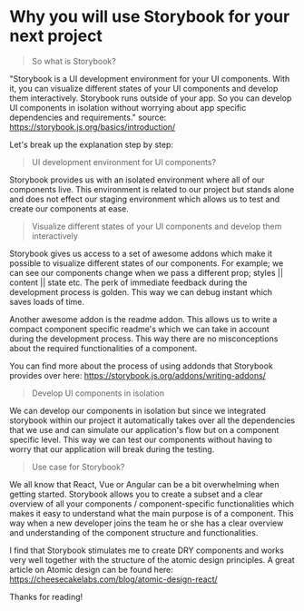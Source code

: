 # Why you will use Storybook for your next project

> So what is Storybook?

"Storybook is a UI development environment for your UI components. With it, you can visualize different states of your UI components and develop them interactively.
Storybook runs outside of your app. So you can develop UI components in isolation without worrying about app specific dependencies and requirements."
source: https://storybook.js.org/basics/introduction/

Let's break up the explanation step by step:

> UI development environment for UI components?

Storybook provides us with an isolated environment where all of our components live. This environment is related to our project but stands alone and does not effect our staging environment which allows us to test and create our components at ease. 

> Visualize different states of your UI components and develop them interactively

Storybook gives us access to a set of awesome addons which make it possible to visualize different states of our components. 
For example; we can see our components change when we pass a different prop; styles || content || state etc.
The perk of immediate feedback during the development process is golden. This way we can debug instant which saves loads of time.

Another awesome addon is the readme addon. This allows us to write a compact component specific readme's which we can take in account during the development process. This way there are no misconceptions about the required functionalities of a component.

You can find more about the process of using addonds that Storybook provides over here: https://storybook.js.org/addons/writing-addons/

> Develop UI components in isolation

We can develop our components in isolation but since we integrated storybook within our project it automatically takes over all the dependencies that we use and can simulate our application's flow but on a component specific level. This way we can test our components without having to worry that our application will break during the testing. 

> Use case for Storybook?

We all know that React, Vue or Angular can be a bit overwhelming when getting started. Storybook allows you to create a subset and a clear overview
of all your components / component-specific functionalities which makes it easy to understand what the main purpose is of a component.
This way when a new developer joins the team he or she has a clear overview and understanding of the component structure and functionalities. 

I find that Storybook stimulates me to create DRY components and works very well together with the structure of the atomic design principles.
A great article on Atomic design can be found here: https://cheesecakelabs.com/blog/atomic-design-react/

Thanks for reading!

